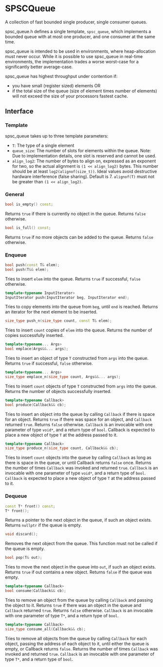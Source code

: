 # SPSCQueue
A collection of fast bounded single producer, single consumer queues.

spsc_queue.h defines a single template, `spsc_queue`, which implements a bounded
queue with at most one producer, and one consumer at the same time.

spsc_queue is intended to be used in environments, where heap-allocation must
never occur. While it is possible to use spsc_queue in real-time environments,
the implementation trades a worse worst-case for a significantly better
average-case.

spsc_queue has highest throughput under contention if:
  * you have small (register sized) elements OR
  * if the total size of the queue (size of element times number of elements)
    will not exceed the size of your processors fastest cache.

## Interface

### Template
spsc_queue takes up to three template parameters:
  * `T`: The type of a single element
  * `queue_size`: The number of slots for elements within the queue.
                Note: Due to implementation details, one slot is reserved and
                      cannot be used.
  * `align_log2`: The number of bytes to align on, expressed as an exponent for
                two, so the actual alignment is `(1 << align_log2)` bytes. This
                number should be at least `log2(alignof(size_t))`. Ideal values
                avoid destructive hardware interference (false sharing).
                Default is 7.
                `alignof(T)` must not be greater than `(1 << align_log2)`.


### General
```c++
bool is_empty() const;
```
Returns `true` if there is currently no object in the queue. Returns `false` otherwise.

```c++
bool is_full() const;
```
Returns `true` if no more objects can be added to the queue. Returns `false` otherwise.

### Enqueue
```c++
bool push(const T& elem);
bool push(T&& elem);
```
Tries to insert `elem` into the queue. Returns `true` if successful, `false` otherwise.

```c++
template<typename InputIterator>
InputIterator push(InputIterator beg, InputIterator end);
```
Tries to copy elements into the queue from `beg`, until `end` is reached. Returns an iterator for the next element to be inserted.

```c++
size_type push_n(size_type count, const T& elem);
```
Tries to insert `count` copies of `elem` into the queue. Returns the number of copies successfully inserted.

```c++
template<typename... Args>
bool emplace(Args&&... args);
```
Tries to insert an object of type `T` constructed from `args` into the queue. Returns `true` if successful, `false` otherwise.

```c++
template<typename... Args>
size_type emplace_n(size_type count, Args&&... args);
```
Tries to insert `count` objects of type `T` constructed from `args` into the queue. Returns the number of objects successfully inserted.

```c++
template<typename Callback>
bool produce(Callback&& cb);
```
Tries to insert an object into the queue by calling `Callback` if there is space for an object. Returns `true` if there was space for an object, and `Callback` returned `true`. Returns `false` otherwise.
`Callback` is an invocable with one parameter of type `void*`, and a return type of `bool`. Callback is expected to place a new object of type `T` at the address passed to it.

```c++
template<typename Callback>
size_type produce_n(size_type count, Callback&& cb);
```
Tries to insert `count` objects into the queue by calling `Callback` as long as there is space in the queue, or until Callback returns `false` once.
Returns the number of times `Callback` was invoked and returned `true`.
`Callback` is an invocable with one parameter of type `void*`, and a return type of `bool`. `Callback` is expected to place a new object of type `T` at the address passed to it.

### Dequeue
```c++
const T* front() const;
T* front();
```
Returns a pointer to the next object in the queue, if such an object exists. Returns `nullptr` if the queue is empty.

```c++
void discard();
```
Removes the next object from the queue. This function must not be called if the queue is empty.

```c++
bool pop(T& out);
```
Tries to move the next object in the queue into `out`, if such an object exists. Returns `true` if out contains a new object. Returns `false` if the queue was empty.

```c++
template<typename Callback>
bool consume(Callback&& cb);
```
Tries to remove an object from the queue by calling `Callback` and passing the object to it. Returns `true` if there was an object in the queue and `Callback` returned `true`. Returns `false` otherwise.
`Callback` is an invocable with one parameter of type `T*`, and a return type of `bool`.

```c++
template<typename Callback>
size_type consume_all(Callback&& cb);
```
Tries to remove all objects from the queue by calling `Callback` for each object, passing the address of each object to it, until either the queue is empty, or Callback returns `false`. Returns the number of times `Callback` was invoked and returned `true`.
`Callback` is an invocable with one parameter of type `T*`, and a return type of `bool`.
